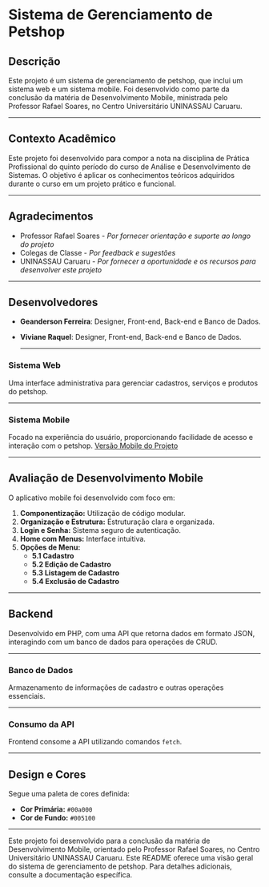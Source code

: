 # Sistema de Gerenciamento de Petshop

## Descrição
Este projeto é um sistema de gerenciamento de petshop, que inclui um sistema web e um sistema mobile. Foi desenvolvido como parte da conclusão da matéria de Desenvolvimento Mobile, ministrada pelo Professor Rafael Soares, no Centro Universitário UNINASSAU Caruaru.

---

## Contexto Acadêmico

Este projeto foi desenvolvido para compor a nota na disciplina de Prática Profissional do quinto período do curso de Análise e Desenvolvimento de Sistemas. O objetivo é aplicar os conhecimentos teóricos adquiridos durante o curso em um projeto prático e funcional.

---

## Agradecimentos

- Professor Rafael Soares - *Por fornecer orientação e suporte ao longo do projeto*
- Colegas de Classe - *Por feedback e sugestões*
- UNINASSAU Caruaru - *Por fornecer a oportunidade e os recursos para desenvolver este projeto*

---

## Desenvolvedores

- **Geanderson Ferreira**: Designer, Front-end, Back-end e Banco de Dados.
- **Viviane Raquel**: Designer, Front-end, Back-end e Banco de Dados.

  ---
  
### Sistema Web
Uma interface administrativa para gerenciar cadastros, serviços e produtos do petshop.

---

### Sistema Mobile
Focado na experiência do usuário, proporcionando facilidade de acesso e interação com o petshop. [Versão Mobile do Projeto](https://github.com/geanderson-062/cadastrapet-mobile)

---

## Avaliação de Desenvolvimento Mobile
O aplicativo mobile foi desenvolvido com foco em:

1. **Componentização:** Utilização de código modular.
2. **Organização e Estrutura:** Estruturação clara e organizada.
3. **Login e Senha:** Sistema seguro de autenticação.
4. **Home com Menus:** Interface intuitiva.
5. **Opções de Menu:** 
   - **5.1 Cadastro**
   - **5.2 Edição de Cadastro**
   - **5.3 Listagem de Cadastro**
   - **5.4 Exclusão de Cadastro**
  
---

## Backend
Desenvolvido em PHP, com uma API que retorna dados em formato JSON, interagindo com um banco de dados para operações de CRUD.

---

### Banco de Dados
Armazenamento de informações de cadastro e outras operações essenciais.

---

### Consumo da API
Frontend consome a API utilizando comandos `fetch`.

---

## Design e Cores
Segue uma paleta de cores definida:

- **Cor Primária:** `#00a000`
- **Cor de Fundo:** `#005100`

---

Este projeto foi desenvolvido para a conclusão da matéria de Desenvolvimento Mobile, orientado pelo Professor Rafael Soares, no Centro Universitário UNINASSAU Caruaru. Este README oferece uma visão geral do sistema de gerenciamento de petshop. Para detalhes adicionais, consulte a documentação específica.


